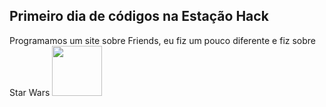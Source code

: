 <h2>Primeiro dia de códigos na Estação Hack </h2>
Programamos um site sobre Friends, eu fiz um pouco diferente e fiz sobre Star Wars
<img src="https://media.giphy.com/media/YwjzRjSaCWlP2/source.gif" width="80" height="80" />
